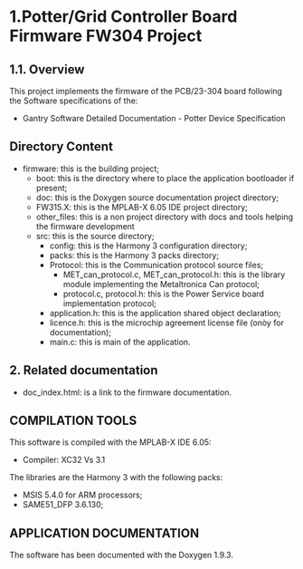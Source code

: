 # 1.Potter/Grid Controller Board Firmware FW304 Project

## 1.1. Overview

This project implements the firmware of the PCB/23-304 board 
following the Software specifications of the:
+  Gantry Software Detailed Documentation - Potter Device Specification


## Directory Content

+ firmware: this is the building project;
  + boot: this is the directory where to place the application bootloader if present;
  + doc: this is the Doxygen source documentation project directory;
  + FW315.X: this is the MPLAB-X 6.05 IDE project directory;
  + other_files: this is a non project directory with docs and tools helping the firmware development
  + src: this is the source directory;
    + config: this is the Harmony 3 configuration directory;
    + packs: this is the Harmony 3 packs directory;
    + Protocol: this is the Communication protocol source files;
      + MET_can_protocol.c, MET_can_protocol.h: this is the library module implementing the Metaltronica Can protocol;
      + protocol.c, protocol.h: this is the Power Service board implementation protocol;
    + application.h: this is the application shared object declaration;
    + licence.h: this is the microchip agreement license file (onòy for documentation);
    + main.c: this is main of the application. 

## 2. Related documentation

+ doc_index.html: is a link to the firmware documentation.


 ## COMPILATION TOOLS
  
  This software is compiled with the MPLAB-X IDE 6.05:
  - Compiler: XC32 Vs 3.1

  The libraries are the Harmony 3 with the following packs:
  + MSIS 5.4.0 for ARM processors;
  + SAME51_DFP 3.6.130;
  
## APPLICATION DOCUMENTATION
  
The software has been documented with the Doxygen 1.9.3.
